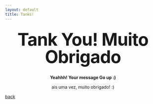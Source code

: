 ```yaml
---
layout: default
title: Tanks!
---
```


<style type="text/css" media="screen">
  .container {
    margin: 10px auto;
    max-width: 600px;
    text-align: center;
  }
  h1 {
    margin: 30px 0;
    font-size: 4em;
    line-height: 1;
    letter-spacing: -1px;
  }
</style>

<div class="container">
  <h1>Tank You! Muito Obrigado</h1>

  <p><strong>Yeahhh! Your message Go up :)</strong></p>
  <p>ais uma vez, muito obrigado! :)</p>
</div>

[back](./)